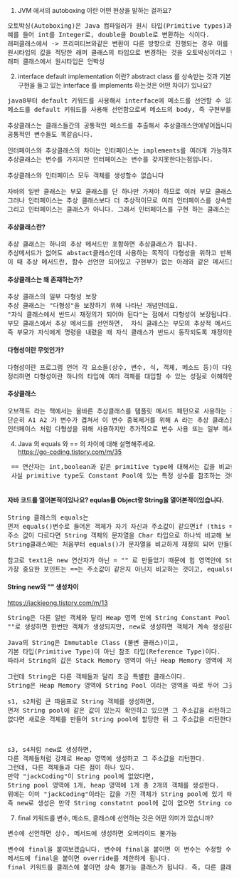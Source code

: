 1. JVM 에서의 autoboxing 이란 어떤 현상을 말하는 걸까요?
<pre>
오토박싱(Autoboxing)은 Java 컴파일러가 원시 타입(Primitive types)과 해당 객체 래퍼 클래스 간에 수행하는 자동 변환을 말한다. 
예를 들어 int를 Integer로, double을 Double로 변환하는 식이다. 
래퍼클래스에서 -> 프리미티브와같은 변환이 다른 방향으로 진행되는 경우 이를 언박싱(unboxing)이라고 한다.
원시타입의 값을 적당한 래퍼 클래스의 타입으로 변경하는 것을 오토박싱이라고 한다.
래퍼 클래스에서 원시타입은 언박싱
</pre>


2. interface default implementation 이란? abstract class 를 상속받는 것과 기본 구현을 들고 있는 interface 를 implements 하는것은 어떤 차이가 있나요?
<pre>
java8부터 default 키워드를 사용해서 interface에 메소드를 선언할 수 있게 되어있습니다.
메소드를 default 키워드를 사용해 선언함으로써 메소드의 body, 즉 구현부를 작성할 수 있게 되었다. 

추상클래스는 클래스들간의 공통적인 메소드를 추출해서 추상클래스안에넣어둡니다.
공통적인 변수들도 똑같습니다.

인터페이스와 추상클래스의 차이는 인터페이스는 implements를 여러개 가능하지만 추상클래스는한번가능합니다.
추상클래스는 변수를 가지지만 인터페이스는 변수를 갖지못한다는점입니다.

추상클래스와 인터페이스 모두 객체를 생성할수 없습니다

자바의 일반 클래스는 부모 클래스를 단 하나만 가져야 하므로 여러 부모 클래스를 갖는 다중 상속을 지원하지 않는다. 
그러나 인터페이스는 추상 클래스보다 더 추상적이므로 여러 인터페이스를 상속받는 다중 상속을 지원한다. 
그리고 인터페이스는 클래스가 아니다. 그래서 인터페이스를 구현 하는 클래스는 implements 를 통해서 구현을 하고 인터페이스 끼리의 상속을 받을 때는 extends 를 사용한다.
</pre>

#### 추상클래스란?
<pre>
추상 클래스는 하나의 추상 메서드만 포함하면 추상클래스가 됩니다. 
추상메서드가 없어도 abstact클래스인데 사용하는 목적이 다형성을 위하고 반복적인것을 지우기위한것이라고생각한다
이 때 추상 메서드란, 함수 선언만 되어있고 구현부가 없는 아래와 같은 메서드를  추상 메서드라고 합니다. 
</pre>

#### 추상클래스는 왜 존재하는가?
<pre>
추상 클래스의 일부 다형성 보장 
추상 클래스는 "다형성"을 보장하기 위해 나타난 개념인데요. 
"자식 클래스에서 반드시 재정의가 되어야 된다"는 점에서 다형성이 보장됩니다. 
부모 클래스에서 추상 메서드를 선언하면,  자식 클래스는 부모의 추상적 메서드를 상속받아 메서드를 구현해 그 기능들을 구현 가능한데요. 이 때 부모가 가진 추상 메소드들을 자식 클래스에서 반드시 재정의(오버라이딩)해야 합니다.  
즉 부모가 자식에게 명령을 내렸을 때 자식 클래스가 반드시 동작되도록 재정의한다는 점에서 다형성이 보장됩니다. 
</pre>

#### 다형성이란 무엇인가?
<pre>
다형성이란 프로그램 언어 각 요소들(상수, 변수, 식, 객체, 메소드 등)이 다양한 자료형(type)에 속하는 것이 허가되는 성질을 가리킨다.
정리하면 다형성이란 하나의 타입에 여러 객체를 대입할 수 있는 성질로 이해하면 될 것이다.
</pre>

#### 추상클래스 
<pre>
오브젝트 라는 책에서는 올바른 추상클래스를 템플릿 메서드 패턴으로 사용하는 것을 추상 클래스라고 해요
단순히 A1 A2 가 변수가 겹쳐서 이 변수 중복제거를 위해 A 라는 추상 클래스를 사용하는 것이 아니라 
인터페이스 처럼 다형성을 위해 사용하지만 추가적으로 변수 사용 또는 일부 메서드를 구현해 놓아야 할 경우 인터페이스 대신 추상 클래스를 사용하는거라고 생각합니다
</pre>




4. Java 의 equals 와 == 의 차이에 대해 설명해주세요.<br>
https://go-coding.tistory.com/m/35<br>
<pre>
 == 연산자는 int,boolean과 같은 primitive type에 대해서는 값을 비교한다. reference type에 대해서는 주소값을 비교한다. 
 사실 primitive type도 Constant Pool에 있는 특정 상수를 참조하는 것이기 때문에 결국 주소값을 비교하는 것으로 볼 수 있다.

</pre>


#### 자바 코드를 열어본적이있나요? equlas를 Object랑 String을 열어본적이있습니다.
<pre>
String 클래스의 equals는
먼저 equals()변수로 들어온 객체가 자기 자신과 주소값이 같으면if (this == anObject)(이부분) true를 리턴한다.
주소 값이 다르다면 String 객체의 문자열을 Char 타입으로 하나씩 비교해 보면서 끝까지 같다면 true를 리턴 다르다면 false를 리턴한다.
String클래스에는 처음부터 equals()가 문자열을 비교하게 재정의 되어 만들어져있기 때문에 문자열 비교가 가능했던 것이다.

참고로 text1은 new 연산자가 아닌 = "" 로 만들었기 때문에 힙 영역안에 String Constant Pool에 (주소,값) 형태로 저장되어 진다. 그 이후 ""로 생성한 String객체는 먼저 String Constant Pool 안에 자신이 생성할 문자열과 같은 값이 존재하는지 찾아본다. 같은 값이 존재한다면 공간을 새로 만드는 것이 아니라 주소값을 미리 만들어진 String Constant Pool에 있는 값에 연결한다. 결국 같은 값을 가르키게 때문에 == 연산 , equals() 연산 둘다 true를 리턴하게 될 것이다.
가장 중요한 포인트는 ==는 주소값이 같은지 아닌지 비교하는 것이고, equals()연산도 내부적으로 주소값을 비교하지만 String클래스에서는 equals()를 재정의해 내용을 비교하게 되어있다.
</pre>

#### String new와 "" 생성차이
<https://jackjeong.tistory.com/m/13><br>
<pre>
String은 다른 일반 객체와 달리 Heap 영역 안에 String Constant Pool 영역에서도 관리해주는데 (constant poll은 static == method영역)
""로 생성하면 한번만 객체가 생성되지만, new로 생성하면 객체가 계속 생성된다고 한다

Java의 String은 Immutable Class (불변 클래스)이고, 
기본 타입(Primitive Type)이 아닌 참조 타입(Reference Type)이다.
따라서 String의 값은 Stack Memory 영역이 아닌 Heap Memory 영역에 저장이 된다.

그런데 String은 다른 객체들과 달리 조금 특별한 클래스이다.
String은 Heap Memory 영역에 String Pool 이라는 영역을 따로 두어 그곳에 저장한다 (Java 7이상)

s1, s2처럼 큰 따옴표로 String 객체를 생성하면, 
먼저 String pool에 같은 값이 있는지 확인하고 있으면 그 주소값을 리턴하고,
없다면 새로운 객체를 만들어 String pool에 할당한 뒤 그 주소값을 리턴한다

 

s3, s4처럼 new로 생성하면,
다른 객체들처럼 강제로 Heap 영역에 생성하고 그 주소값을 리턴한다.
그런데, 다른 객체들과 다른 점이 하나 있다.
만약 "jackCoding"이 String pool에 없었다면,
String pool 영역에 1개, heap 영역에 1개 총 2개의 객체를 생성한다.
위에는 이미 "jackCoding"이라는 값을 가진 객체가 String pool에 있기 때문에 heap 영역에만 생성되었다
즉 new로 생성은 만약 String constatnt pool에 값이 없으면 String constant pool하나 heap영역하나 이렇게 2개생성을 해버린다.
</pre>



7. final 키워드를 변수, 메소드, 클래스에 선언하는 것은 어떤 의미가 있습니까?
<pre>
변수에 선언하면 상수, 메서드에 생성하면 오버라이드 불가능 

변수에 final을 붙여보겠습니다. 변수에 final을 붙이면 이 변수는 수정할 수 없다는 의미를 가집니다. 수정될 수 없기 때문에 초기화 값은 필수적입니다. 
메서드에 final을 붙이면 override를 제한하게 됩니다.
final 키워드를 클래스에 붙이면 상속 불가능 클래스가 됩니다. 즉, 다른 클래스에서 상속하여 재정의를 할 수 없는 것입니다.
</pre>





